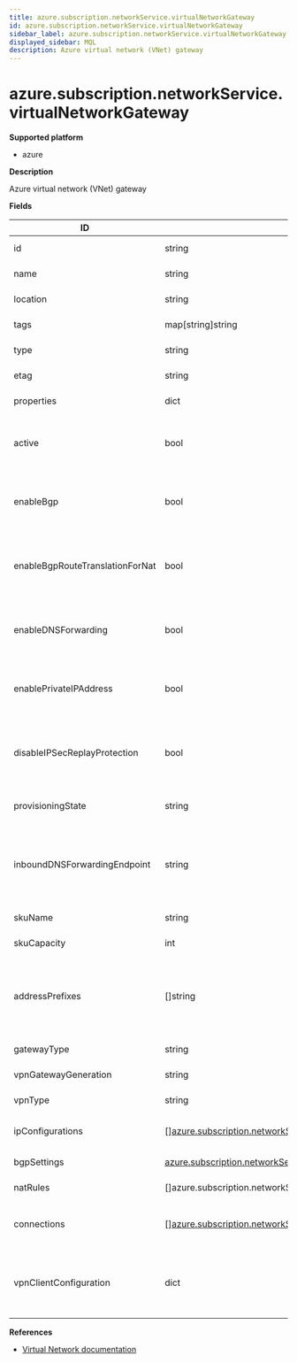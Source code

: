 ```yaml
---
title: azure.subscription.networkService.virtualNetworkGateway
id: azure.subscription.networkService.virtualNetworkGateway
sidebar_label: azure.subscription.networkService.virtualNetworkGateway
displayed_sidebar: MQL
description: Azure virtual network (VNet) gateway
---
```


# azure.subscription.networkService.virtualNetworkGateway

**Supported platform**

- azure

**Description**

Azure virtual network (VNet) gateway

**Fields**

| ID                              | TYPE                                                                                                                                                  | DESCRIPTION                                                                 |
| ------------------------------- | ----------------------------------------------------------------------------------------------------------------------------------------------------- | --------------------------------------------------------------------------- |
| id                              | string                                                                                                                                                | VNet gateway ID                                                             |
| name                            | string                                                                                                                                                | VNet gateway name                                                           |
| location                        | string                                                                                                                                                | VNet gateway location                                                       |
| tags                            | map[string]string                                                                                                                                     | VNet gateway tags                                                           |
| type                            | string                                                                                                                                                | VNet gateway resource type                                                  |
| etag                            | string                                                                                                                                                | VNet gateway etag                                                           |
| properties                      | dict                                                                                                                                                  | VNet gateway properties                                                     |
| active                          | bool                                                                                                                                                  | Whether the virtual network gateway is active                               |
| enableBgp                       | bool                                                                                                                                                  | Whether BGP is enabled for this virtual network gateway                     |
| enableBgpRouteTranslationForNat | bool                                                                                                                                                  | Whether BGP route translation is enabled for this VNet gateway              |
| enableDNSForwarding             | bool                                                                                                                                                  | Whether DNS forwarding is enabled for this VNet gateway                     |
| enablePrivateIPAddress          | bool                                                                                                                                                  | Whether private IP must be enabled for connections                          |
| disableIPSecReplayProtection    | bool                                                                                                                                                  | Whether IP sec replay protection is disabled for this VNet gateway          |
| provisioningState               | string                                                                                                                                                | VNet gateway provisioning state                                             |
| inboundDNSForwardingEndpoint    | string                                                                                                                                                | The IP address allocated by the gateway to which DNS requests can be sent   |
| skuName                         | string                                                                                                                                                | VNet gateway SKU name                                                       |
| skuCapacity                     | int                                                                                                                                                   | VNet gateway SKU capacity                                                   |
| addressPrefixes                 | &#91;&#93;string                                                                                                                                      | A list of address blocks reserved for this virtual network in CIDR notation |
| gatewayType                     | string                                                                                                                                                | VNet gateway type                                                           |
| vpnGatewayGeneration            | string                                                                                                                                                | VNet gateway generation                                                     |
| vpnType                         | string                                                                                                                                                | VNet gateway VPN type                                                       |
| ipConfigurations                | &#91;&#93;[azure.subscription.networkService.virtualNetworkGateway.ipConfig](azure.subscription.networkservice.virtualnetworkgateway.ipconfig.md)     | VNet gateway IP configurations                                              |
| bgpSettings                     | [azure.subscription.networkService.bgpSettings](azure.subscription.networkservice.bgpsettings.md)                                                     | VNet gateway BGP settings                                                   |
| natRules                        | &#91;&#93;azure.subscription.networkService.virtualNetworkGateway.natRule                                                                             | VNet gateway NAT rules                                                      |
| connections                     | &#91;&#93;[azure.subscription.networkService.virtualNetworkGateway.connection](azure.subscription.networkservice.virtualnetworkgateway.connection.md) | Applicable connections for the gateway                                      |
| vpnClientConfiguration          | dict                                                                                                                                                  | VPN client configuration (only set if P2S is configured for the gateway)    |

**References**

- [Virtual Network documentation](https://learn.microsoft.com/en-us/azure/virtual-network/)
